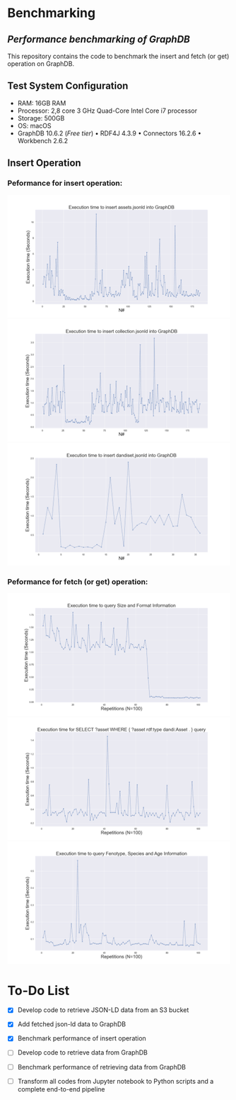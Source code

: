 # Benchmarking
## _Performance benchmarking of GraphDB_



This repository contains the code to benchmark the insert and fetch (or get) operation on GraphDB.



## Test System Configuration

- RAM: 16GB RAM
- Processor: 2,8 core 3 GHz Quad-Core Intel Core i7 processor
- Storage: 500GB
- OS: macOS
- GraphDB 10.6.2 (_Free tier_) • RDF4J 4.3.9 • Connectors 16.2.6 • Workbench 2.6.2 


## Insert Operation

### Peformance for insert operation:
![](figures/insert_time/asset_performance_plot.png)
![](figures/insert_time/collection_performance_plot.png)
![](figures/insert_time/dandiset_performance_plot.png)

### Peformance for fetch (or get) operation:
![](figures/fetch_time/asset_asset_path_query.png)
![](figures/fetch_time/asset_only_query.png)
![](figures/fetch_time/species_age_fenotype.png)

# To-Do List

- [x] Develop code to retrieve JSON-LD data from an S3 bucket
- [x] Add fetched json-ld data to GraphDB
- [x] Benchmark performance of insert operation
- [ ] Develop code to retrieve data from GraphDB
- [ ] Benchmark performance of retrieving data from GraphDB
- [ ] Transform all codes from Jupyter notebook to Python scripts and a complete end-to-end pipeline 




